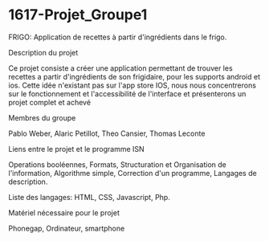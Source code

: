 # 1617-Projet_Groupe1

FRIGO: Application de recettes à partir d'ingrédients dans le frigo. 
 
Description du projet 
 
Ce projet consiste a créer une application permettant de trouver les recettes a partir d'ingrédients de son frigidaire, pour les supports android et ios. Cette idée n'existant pas sur l'app store IOS, nous nous concentrerons sur le fonctionnement et l'accessibilité de l'interface et présenterons un projet complet et achevé 
 
Membres du groupe 
 
Pablo Weber, Alaric Petillot, Theo Cansier, Thomas Leconte 
 
Liens entre le projet et le programme ISN 
 
Operations booléennes, Formats, Structuration et Organisation de l'information, Algorithme simple, Correction d'un programme, Langages de description. 
 
Liste des langages: HTML, CSS, Javascript, Php. 
 
Matériel nécessaire pour le projet 
 
Phonegap, Ordinateur, smartphone 
 